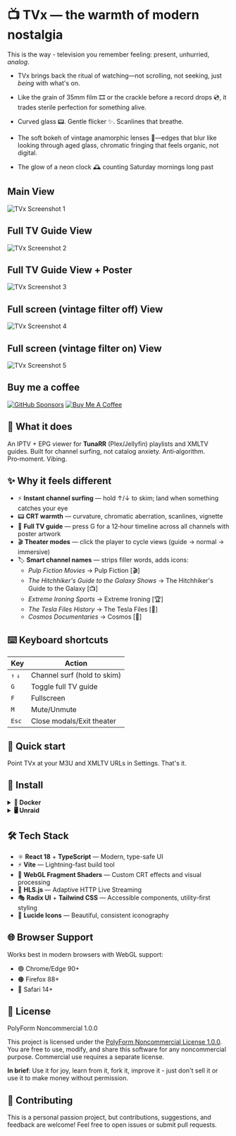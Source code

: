 # 📺 TVx — the warmth of modern nostalgia

This is the way - television you remember feeling: present, unhurried, *analog*.

- TVx brings back the ritual of watching—not scrolling, not seeking, just *being* with what's on.

- Like the grain of 35mm film 🎞️ or the crackle before a record drops 💿, it trades sterile perfection for something alive.

- Curved glass 📟. Gentle flicker ✨. Scanlines that breathe.

- The soft bokeh of vintage anamorphic lenses 🎥—edges that blur like looking through aged glass, chromatic fringing that feels organic, not digital.

- The glow of a neon clock 🕰️ counting Saturday mornings long past


## Main View

![TVx Screenshot 1](https://github.com/dopeytree/TVx/blob/main/public/screenshot-1.png?raw=true)

## Full TV Guide View

![TVx Screenshot 2](https://github.com/dopeytree/TVx/blob/main/public/screenshot-2.png?raw=true)

## Full TV Guide View + Poster

![TVx Screenshot 3](https://github.com/dopeytree/TVx/blob/main/public/screenshot-3.png?raw=true)

## Full screen (vintage filter off) View

![TVx Screenshot 4](https://github.com/dopeytree/TVx/blob/main/public/screenshot-4.png?raw=true)

## Full screen (vintage filter on) View

![TVx Screenshot 5](https://github.com/dopeytree/TVx/blob/main/public/screenshot-5.png?raw=true)

## Buy me a coffee

[![GitHub Sponsors](https://img.shields.io/github/sponsors/dopeytree?style=for-the-badge&logo=githubsponsors&logoColor=white&label=Sponsor&labelColor=ea4aaa&color=ea4aaa)](https://github.com/sponsors/dopeytree)
[![Buy Me A Coffee](https://img.shields.io/badge/Buy%20Me%20A%20Coffee-dopeytree-FFDD00?style=for-the-badge&logo=buy-me-a-coffee&logoColor=black)](https://www.buymeacoffee.com/dopeytree)

## 🎯 What it does

An IPTV + EPG viewer for **TunaRR** (Plex/Jellyfin) playlists and XMLTV guides. Built for channel surfing, not catalog anxiety. Anti‑algorithm. Pro‑moment. Vibing.

## ✨ Why it feels different

- ⚡ **Instant channel surfing** — hold ↑/↓ to skim; land when something catches your eye
- 📟 **CRT warmth** — curvature, chromatic aberration, scanlines, vignette
- 📅 **Full TV guide** — press G for a 12‑hour timeline across all channels with poster artwork
- 🎬 **Theater modes** — click the player to cycle views (guide → normal → immersive)
- 🏷️ **Smart channel names** — strips filler words, adds icons:
  - *Pulp Fiction Movies* → Pulp Fiction [🎬]
  - *The Hitchhiker's Guide to the Galaxy Shows* → The Hitchhiker's Guide to the Galaxy [📺]
  - *Extreme Ironing Sports* → Extreme Ironing [🏆]
  - *The Tesla Files History* → The Tesla Files [📜]
  - *Cosmos Documentaries* → Cosmos [📜]

## ⌨️ Keyboard shortcuts

| Key | Action |
|-----|--------|
| `↑` `↓` | Channel surf (hold to skim) |
| `G` | Toggle full TV guide |
| `F` | Fullscreen |
| `M` | Mute/Unmute |
| `Esc` | Close modals/Exit theater |

## 🚀 Quick start

Point TVx at your M3U and XMLTV URLs in Settings. That's it.

## 💾 Install

<details>
<summary><strong>🐳 Docker</strong></summary>

<br>

### Run with Docker

```bash
docker run -d \
  --name tvx \
  -p 8777:80 \
  --restart unless-stopped \
  ghcr.io/dopeytree/tvx:latest
```

Then open <http://localhost:8777>

### Run with Docker Compose

```yaml
services:
  tvx:
    image: ghcr.io/dopeytree/tvx:latest
    ports:
      - "8777:80"
    restart: unless-stopped
    environment:
      - TZ=UTC
```

Save as `docker-compose.yml` and run:
```bash
docker-compose up -d
```

### Build locally

```bash
# Build the image
docker build -t tvx .

# Run it
docker run -d -p 8777:80 --name tvx tvx
```

**Tiny Alpine-based image** — Production-ready with nginx, gzip compression, and health checks built in.

</details>

<details>
<summary><strong>🖥️ Unraid</strong></summary>

<br>

1. Open **Docker** tab in Unraid
2. Click **Add Container**
3. Fill in the following:

| Field | Value |
|-------|-------|
| **Name** | `tvx` |
| **Repository** | `ghcr.io/dopeytree/tvx:latest` |
| **Registry URL** | `https://github.com/dopeytree/TVx/pkgs/container/tvx` |
| **Icon URL** | `https://raw.githubusercontent.com/dopeytree/TVx/main/public/logo.png` |
| **WebUI** | `http://[IP]:[PORT:8777]` |
| **Port** | Container: `80`, Host: `8777` (or your preferred port) |
| **Network Type** | `Bridge` |

4. Click **Apply**
5. Access at: `http://YOUR-UNRAID-IP:8777`

**No AppData path or PIDs needed** — TVx stores all settings in your browser's localStorage (client-side only).

**Note**: An official Unraid Community Apps template is coming soon for one-click installation!

</details>

## 🛠️ Tech Stack

- ⚛️ **React 18** + **TypeScript** — Modern, type-safe UI
- ⚡ **Vite** — Lightning-fast build tool
- 🎨 **WebGL Fragment Shaders** — Custom CRT effects and visual processing
- 📡 **HLS.js** — Adaptive HTTP Live Streaming
- 🎭 **Radix UI** + **Tailwind CSS** — Accessible components, utility-first styling
- 🎯 **Lucide Icons** — Beautiful, consistent iconography

## 🌐 Browser Support

Works best in modern browsers with WebGL support:

- 🟢 Chrome/Edge 90+
- 🟠 Firefox 88+
- 🔵 Safari 14+

## 📜 License

PolyForm Noncommercial 1.0.0

This project is licensed under the [PolyForm Noncommercial License 1.0.0](https://polyformproject.org/licenses/noncommercial/1.0.0/). You are free to use, modify, and share this software for any noncommercial purpose. Commercial use requires a separate license.

**In brief**: Use it for joy, learn from it, fork it, improve it - just don't sell it or use it to make money without permission.

## 🤝 Contributing

This is a personal passion project, but contributions, suggestions, and feedback are welcome! Feel free to open issues or submit pull requests.


